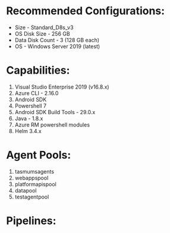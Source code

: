 # Recommended Configurations:
- Size - Standard_D8s_v3
- OS Disk Size - 256 GB
- Data Disk Count - 3 (128 GB each)
- OS - Windows Server 2019 (latest)

# Capabilities:
1. Visual Studio Enterprise 2019 (v16.8.x) 
2. Azure CLI - 2.16.0
3. Android SDK
4. Powershell 7
5. Android SDK Build Tools - 29.0.x
6. Java - 1.8.x
7. Azure RM powershell modules
8. Helm 3.4.x

# Agent Pools:
1. tasmumsagents
2. webappspool
3. platformapispool
4. datapool
5. testagentpool

# Pipelines:
<List to be updated>


